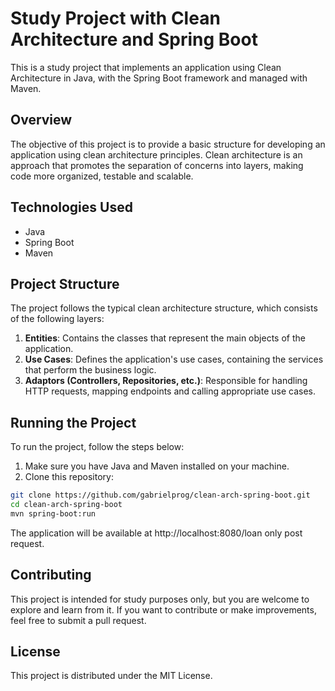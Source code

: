 # Study Project with Clean Architecture and Spring Boot

This is a study project that implements an application using Clean Architecture in Java, with the Spring Boot framework and managed with Maven.

## Overview

The objective of this project is to provide a basic structure for developing an application using clean architecture principles. Clean architecture is an approach that promotes the separation of concerns into layers, making code more organized, testable and scalable.

## Technologies Used

- Java
- Spring Boot
- Maven

## Project Structure

The project follows the typical clean architecture structure, which consists of the following layers:

1. **Entities**: Contains the classes that represent the main objects of the application.
2. **Use Cases**: Defines the application's use cases, containing the services that perform the business logic.
3. **Adaptors (Controllers, Repositories, etc.)**: Responsible for handling HTTP requests, mapping endpoints and calling appropriate use cases.


## Running the Project

To run the project, follow the steps below:

1. Make sure you have Java and Maven installed on your machine.
2. Clone this repository:

```bash
git clone https://github.com/gabrielprog/clean-arch-spring-boot.git
cd clean-arch-spring-boot
mvn spring-boot:run
```
The application will be available at http://localhost:8080/loan only post request.

## Contributing
This project is intended for study purposes only, but you are welcome to explore and learn from it. If you want to contribute or make improvements, feel free to submit a pull request.

## License
This project is distributed under the MIT License.



